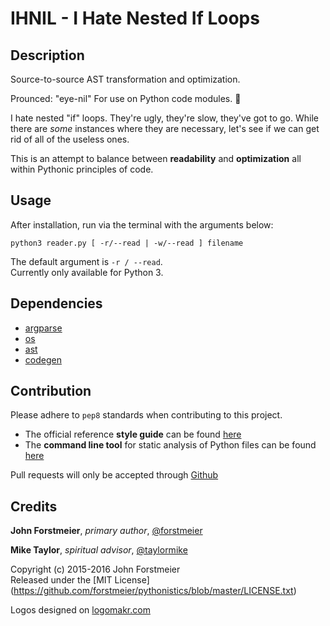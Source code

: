 # IHNIL - I Hate Nested If Loops

## Description

Source-to-source AST transformation and optimization.  

Prounced: "eye-nil" For use on Python code modules. :snake:  

I hate nested "if" loops. They're ugly, they're slow, they've got to go.
While there are *some* instances where they are necessary, let's see if we
can get rid of all of the useless ones.  

This is an attempt to balance between **readability** and **optimization** all
within Pythonic principles of code.  

## Usage

After installation, run via the terminal with the arguments below:  

```
python3 reader.py [ -r/--read | -w/--read ] filename  
```  

The default argument is ` -r / --read `.  
Currently only available for Python 3.  

## Dependencies

- [argparse](https://docs.python.org/3.4/library/argparse.html#module-argparse)
- [os](https://docs.python.org/3.4/library/os.html#module-os)
- [ast](https://docs.python.org/3.4/library/ast.html)
- [codegen](https://github.com/andreif/codegen)

## Contribution

Please adhere to ` pep8 ` standards when contributing to this project.  
- The official reference **style guide** can be found
[here](https://www.python.org/dev/peps/pep-0008/)  
- The **command line tool** for static analysis of Python files can be found
[here](https://pypi.python.org/pypi/pep8)  

Pull requests will only be accepted through [Github](https://github.com/)  

## Credits

**John Forstmeier**, *primary author*,
[@forstmeier](https://github.com/forstmeier)  

**Mike Taylor**, *spiritual advisor*,
[@taylormike](https://github.com/taylormike)  

Copyright (c) 2015-2016 John Forstmeier  
Released under the [MIT License]
(https://github.com/forstmeier/pythonistics/blob/master/LICENSE.txt)  

Logos designed on [logomakr.com](http://logomakr.com/)  
